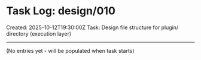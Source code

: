# Task Log: design/010

Created: 2025-10-12T19:30:00Z
Task: Design file structure for plugin/ directory (execution layer)

---

(No entries yet - will be populated when task starts)
